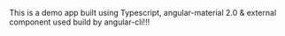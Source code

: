 This is a demo app built using Typescript, angular-material 2.0 & external component used build by angular-cli!!!
